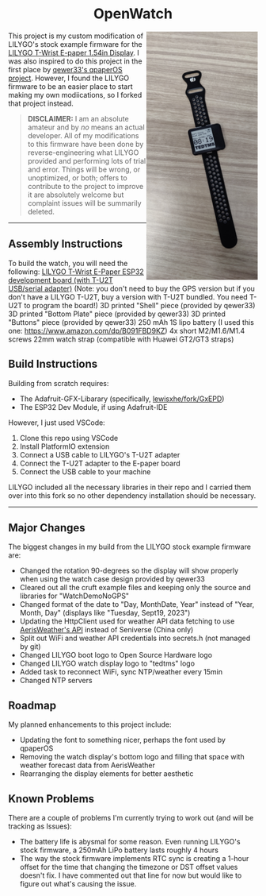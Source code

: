 
<h1 align = "center">OpenWatch</h1>

<img align="right" height="500" src="assets/watch1.jpg">

This project is my custom modification of LILYGO's stock example firmware for the [LILYGO T-Wrist E-paper 1.54in Display](https://www.lilygo.cc/products/t-wrist-e-paper-1-54-inch-display?variant=42405749948597).
I was also inspired to do this project in the first place by [qewer33's qpaperOS project](https://github.com/qewer33/qpaperOS). However, I found the LILYGO firmware to be an easier place to start making my own modiications, so I forked that project instead. 

> <b>DISCLAIMER:</b>
> I am an absolute amateur and by <i>no</i> means an actual developer. All of my modifications to this firmware have been done by reverse-engineering what LILYGO provided and performing lots of trial and error. Things will be wrong, or unoptimized, or both; offers to contribute to the project to improve it are absolutely welcome but complaint issues will be summarily deleted.

--------------------------------------

<h2 align = left>Assembly Instructions</h2>

To build the watch, you will need the following:
    [LILYGO T-Wrist E-Paper ESP32 development board (with T-U2T USB/serial adapter)](https://www.lilygo.cc/products/t-wrist-e-paper-1-54-inch-display?variant=42405749948597) (Note: you don't need to buy the GPS version but if you don't have a LILYGO T-U2T, buy a version with T-U2T bundled. You need T-U2T to program the board!)
    3D printed "Shell" piece (provided by qewer33)
    3D printed "Bottom Plate" piece (provided by qewer33)
    3D printed "Buttons" piece (provided by qewer33)
    250 mAh 1S lipo battery (I used this one: https://www.amazon.com/dp/B091FBD9KZ)
    4x short M2/M1.6/M1.4 screws
    22mm watch strap (compatible with Huawei GT2/GT3 straps)

<h2 align = "left">Build Instructions</h2>

Building from scratch requires:
- The Adafruit-GFX-Libarary (specifically, [lewisxhe/fork/GxEPD](https://github.com/lewisxhe/GxEPD))
- The ESP32 Dev Module, if using Adafruit-IDE

However, I just used VSCode:
1. Clone this repo using VSCode
2. Install PlatformIO extension
3. Connect a USB cable to LILYGO's T-U2T adapter
4. Connect the T-U2T adapter to the E-paper board
5. Connect the USB cable to your machine

LILYGO included all the necessary libraries in their repo and I carried them over into this fork so no other dependency installation should be necessary.

--------------------------------------

<h2 align = left>Major Changes</h2>

The biggest changes in my build from the LILYGO stock example firmware are:
- Changed the rotation 90-degrees so the display will show properly when using the watch case design provided by qewer33
- Cleared out all the cruft example files and keeping only the source and libraries for "WatchDemoNoGPS"
- Changed format of the date to "Day, MonthDate, Year" instead of "Year, Month, Day" (displays like "Tuesday, Sept19, 2023")
- Updating the HttpClient used for weather API data fetching to use [AerisWeather's API](https://www.aerisweather.com/) instead of Seniverse (China only)
- Split out WiFi and weather API credentials into secrets.h (not managed by git)
- Changed LILYGO boot logo to Open Source Hardware logo
- Changed LILYGO watch display logo to "tedtms" logo
- Added task to reconnect WiFi, sync NTP/weather every 15min
- Changed NTP servers

<h2 align = left>Roadmap</h2>

My planned enhancements to this project include:
- Updating the font to something nicer, perhaps the font used by qpaperOS
- Removing the watch display's bottom logo and filling that space with weather forecast data from AerisWeather
- Rearranging the display elements for better aesthetic

<h2 align = left>Known Problems</h2>

There are a couple of problems I'm currently trying to work out (and will be tracking as Issues):
- The battery life is abysmal for some reason. Even running LILYGO's stock firmware, a 250mAh LiPo battery lasts roughly 4 hours
- The way the stock firmware implements RTC sync is creating a 1-hour offset for the time that changing the timezone or DST offset values doesn't fix. I have commented out that line for now but would like to figure out what's causing the issue.


